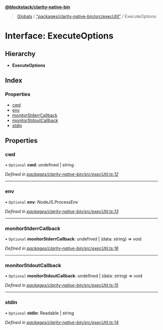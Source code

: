 **[@blockstack/clarity-native-bin](../README.md)**

> [Globals](../globals.md) / ["packages/clarity-native-bin/src/execUtil"](../modules/_packages_clarity_native_bin_src_executil_.md) / ExecuteOptions

# Interface: ExecuteOptions

## Hierarchy

- **ExecuteOptions**

## Index

### Properties

- [cwd](_packages_clarity_native_bin_src_executil_.executeoptions.md#cwd)
- [env](_packages_clarity_native_bin_src_executil_.executeoptions.md#env)
- [monitorStderrCallback](_packages_clarity_native_bin_src_executil_.executeoptions.md#monitorstderrcallback)
- [monitorStdoutCallback](_packages_clarity_native_bin_src_executil_.executeoptions.md#monitorstdoutcallback)
- [stdin](_packages_clarity_native_bin_src_executil_.executeoptions.md#stdin)

## Properties

### cwd

• `Optional` **cwd**: undefined \| string

_Defined in [packages/clarity-native-bin/src/execUtil.ts:12](https://github.com/blockstack/clarity-js-sdk/blob/316fb4e/packages/clarity-native-bin/src/execUtil.ts#L12)_

---

### env

• `Optional` **env**: NodeJS.ProcessEnv

_Defined in [packages/clarity-native-bin/src/execUtil.ts:13](https://github.com/blockstack/clarity-js-sdk/blob/316fb4e/packages/clarity-native-bin/src/execUtil.ts#L13)_

---

### monitorStderrCallback

• `Optional` **monitorStderrCallback**: undefined \| (data: string) => void

_Defined in [packages/clarity-native-bin/src/execUtil.ts:16](https://github.com/blockstack/clarity-js-sdk/blob/316fb4e/packages/clarity-native-bin/src/execUtil.ts#L16)_

---

### monitorStdoutCallback

• `Optional` **monitorStdoutCallback**: undefined \| (data: string) => void

_Defined in [packages/clarity-native-bin/src/execUtil.ts:15](https://github.com/blockstack/clarity-js-sdk/blob/316fb4e/packages/clarity-native-bin/src/execUtil.ts#L15)_

---

### stdin

• `Optional` **stdin**: Readable \| string

_Defined in [packages/clarity-native-bin/src/execUtil.ts:14](https://github.com/blockstack/clarity-js-sdk/blob/316fb4e/packages/clarity-native-bin/src/execUtil.ts#L14)_
